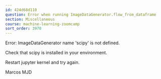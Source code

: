 ```yaml
---
id: 424d68d110
question: Error when running ImageDataGenerator.flow_from_dataframe
section: Miscellaneous
course: machine-learning-zoomcamp
sort_order: 3970
---
```


Error: ImageDataGenerator name 'scipy' is not defined.

Check that scipy is installed in your environment.

Restart jupyter kernel and try again.

Marcos MJD

